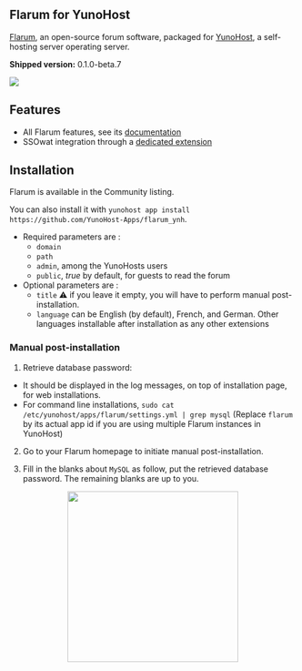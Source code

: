 Flarum for YunoHost
-------------------
[Flarum](http://flarum.org/), an open-source forum software, packaged for [YunoHost](https://yunohost.org/), a self-hosting server operating server.

**Shipped version:**  0.1.0-beta.7

![](http://flarum.org/img/screenshot_2x.png)

## Features

- All Flarum features, see its [documentation](http://flarum.org/docs/)
- SSOwat integration through a [dedicated extension](https://github.com/tituspijean/flarum-ext-auth-ssowat)

## Installation
Flarum is available in the Community listing.

You can also install it with `yunohost app install https://github.com/YunoHost-Apps/flarum_ynh`.

- Required parameters are :
  - `domain`
  - `path`
  - `admin`, among the YunoHosts users
  - `public`, *true* by default, for guests to read the forum
- Optional parameters are :
  - `title` :warning: if you leave it empty, you will have to perform manual post-installation.
  - `language` can be English (by default), French, and German. Other languages installable after installation as any other extensions

### Manual post-installation

1. Retrieve database password:
  * It should be displayed in the log messages, on top of installation page, for web installations.
  * For command line installations, `sudo cat /etc/yunohost/apps/flarum/settings.yml | grep mysql` (Replace `flarum` by its actual app id if you are using multiple Flarum instances in YunoHost)
  
2. Go to your Flarum homepage to initiate manual post-installation.

3. Fill in the blanks about `MySQL` as follow, put the retrieved database password. The remaining blanks are up to you.

<p align="center"><img src="http://i.imgur.com/p7XmTDw.png" width="300" ></p>

